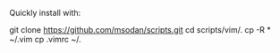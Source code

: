 Quickly install with:

  git clone https://github.com/msodan/scripts.git
  cd scripts/vim/.
  cp -R * ~/.vim
  cp .vimrc ~/.

